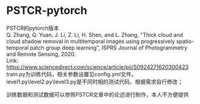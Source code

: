 # PSTCR-pytorch
PSTCR的pytorch版本  
Q. Zhang, Q. Yuan, J. Li, Z. Li, H. Shen, and L. Zhang, "Thick cloud and cloud shadow removal in multitemporal images using progressively spatio-temporal patch group deep learning", ISPRS Journal of Photogrammetry and Remote Sensing, 2020.  
Link: https://www.sciencedirect.com/science/article/pii/S0924271620300423  
train.py为训练代码，相关参数设置见config.yml文件。  
level1.py\level2.py\level3.py是不同时相的测试代码，根据需求自行修改；  

训练数据和测试数据可以参照PSTCR文章中的论述进行制作，本人不方便提供   
